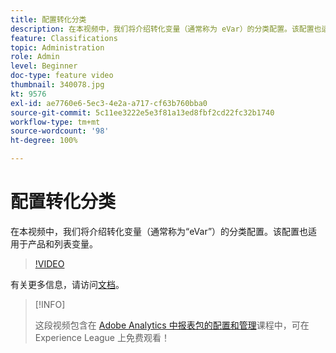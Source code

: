 ```yaml
---
title: 配置转化分类
description: 在本视频中，我们将介绍转化变量（通常称为 eVar）的分类配置。该配置也适用于产品和列表变量。
feature: Classifications
topic: Administration
role: Admin
level: Beginner
doc-type: feature video
thumbnail: 340078.jpg
kt: 9576
exl-id: ae7760e6-5ec3-4e2a-a717-cf63b760bba0
source-git-commit: 5c11ee3222e5e3f81a13ed8fbf2cd22fc32b1740
workflow-type: tm+mt
source-wordcount: '98'
ht-degree: 100%

---
```


# 配置转化分类

在本视频中，我们将介绍转化变量（通常称为“eVar”）的分类配置。该配置也适用于产品和列表变量。

>[!VIDEO](https://video.tv.adobe.com/v/340078/?quality=12&learn=on)

有关更多信息，请访问[文档](https://experienceleague.adobe.com/docs/analytics/admin/admin-tools/conversion-variables/conversion-classifications.html?lang=zh-Hans)。

>[!INFO]
>
> 这段视频包含在 [Adobe Analytics 中报表包的配置和管理](https://experienceleague.adobe.com/?recommended=Analytics-A-1-2021.1.administration)课程中，可在 Experience League 上免费观看！